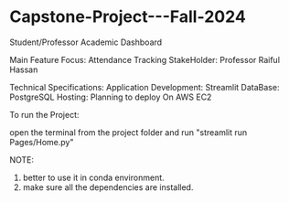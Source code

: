 # Capstone-Project---Fall-2024

Student/Professor Academic Dashboard

Main Feature Focus: Attendance Tracking
StakeHolder: Professor Raiful Hassan

Technical Specifications:
Application Development: Streamlit
DataBase: PostgreSQL
Hosting: Planning to deploy On AWS EC2


To run the Project:

open the terminal from the project folder and run "streamlit run Pages/Home.py"

NOTE:
1. better to use it in conda environment.
2. make sure all the dependencies are installed.
